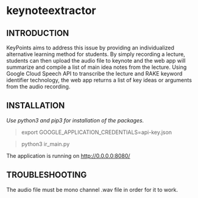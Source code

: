 # keynoteextractor

INTRODUCTION
------------

KeyPoints aims to address this issue by providing an individualized alternative learning method for students. By simply recording a lecture, students can then upload the audio file to keynote and the web app will summarize and compile a list of main idea notes from the lecture. Using Google Cloud Speech API to transcribe the lecture and RAKE keyword identifier technology, the web app returns a list of key ideas or arguments from the audio recording.

INSTALLATION
------------
*Use python3 and pip3 for installation of the packages.*

> export GOOGLE_APPLICATION_CREDENTIALS=api-key.json

> python3 ir_main.py

The application is running on http://0.0.0.0:8080/

TROUBLESHOOTING
---------------

The audio file must be mono channel .wav file in order for it to work.



